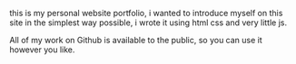 this is my personal website portfolio, i wanted to introduce myself on this site in the simplest way possible, i wrote it using html css and very little js.

All of my work on Github is available to the public, so you can use it however you like.
